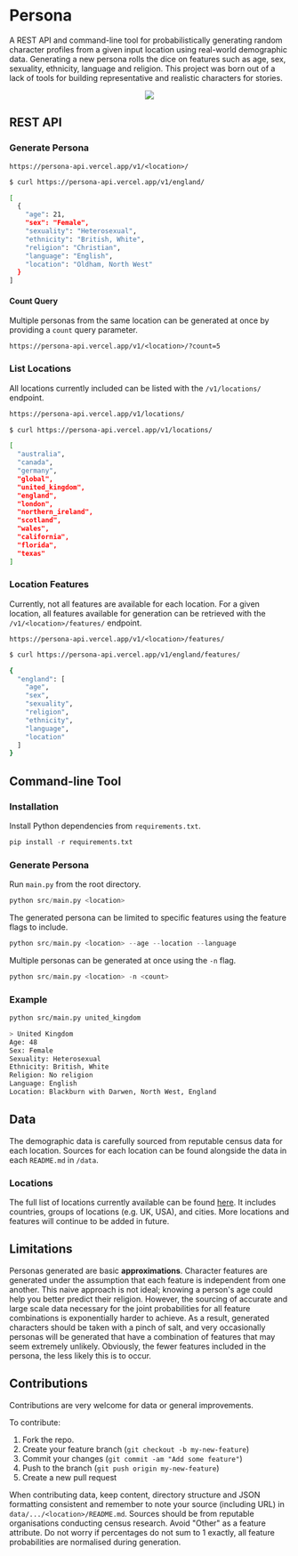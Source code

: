# Persona

A REST API and command-line tool for probabilistically generating random character profiles from a given input location using real-world demographic data. Generating a new persona rolls the dice on features such as age, sex, sexuality, ethnicity, language and religion. This project was born out of a lack of tools for building representative and realistic characters for stories.

<p align="center">
	<img src="https://user-images.githubusercontent.com/41476809/200411754-969a4cc5-12de-4d3d-9189-bd258270cfc6.png">
</p>

## REST API

### Generate Persona

```
https://persona-api.vercel.app/v1/<location>/
```

```bash
$ curl https://persona-api.vercel.app/v1/england/

[
  {
    "age": 21,
    "sex": "Female",
    "sexuality": "Heterosexual",
    "ethnicity": "British, White",
    "religion": "Christian",
    "language": "English",
    "location": "Oldham, North West"
  }
]

```

#### Count Query

Multiple personas from the same location can be generated at once by providing a `count` query parameter.

```
https://persona-api.vercel.app/v1/<location>/?count=5
```

### List Locations

All locations currently included can be listed with the `/v1/locations/` endpoint.

```bash
https://persona-api.vercel.app/v1/locations/
```

```bash
$ curl https://persona-api.vercel.app/v1/locations/

[
  "australia",
  "canada",
  "germany",
  "global",
  "united_kingdom",
  "england",
  "london",
  "northern_ireland",
  "scotland",
  "wales",
  "california",
  "florida",
  "texas"
]

```

### Location Features

Currently, not all features are available for each location. For a given location, all features available for generation can be retrieved with the `/v1/<location>/features/` endpoint.

```
https://persona-api.vercel.app/v1/<location>/features/
```

```bash
$ curl https://persona-api.vercel.app/v1/england/features/

{
  "england": [
    "age",
    "sex",
    "sexuality",
    "religion",
    "ethnicity",
    "language",
    "location"
  ]
}
```

## Command-line Tool

### Installation

Install Python dependencies from `requirements.txt`.

```py
pip install -r requirements.txt
```

### Generate Persona

Run `main.py` from the root directory.

```py
python src/main.py <location>
```

The generated persona can be limited to specific features using the feature flags to include.

```py
python src/main.py <location> --age --location --language
```

Multiple personas can be generated at once using the `-n` flag.

```py
python src/main.py <location> -n <count>
```

### Example

```bash
python src/main.py united_kingdom

> United Kingdom
Age: 48
Sex: Female
Sexuality: Heterosexual
Ethnicity: British, White
Religion: No religion
Language: English
Location: Blackburn with Darwen, North West, England
```

## Data

The demographic data is carefully sourced from reputable census data for each location. Sources for each location can be found alongside the data in each `README.md` in `/data`.

### Locations

The full list of locations currently available can be found [here](data/README.md). It includes countries, groups of locations (e.g. UK, USA), and cities. More locations and features will continue to be added in future.

## Limitations

Personas generated are basic <b>approximations</b>. Character features are generated under the assumption that each feature is independent from one another. This naive approach is not ideal; knowing a person's age could help you better predict their religion. However, the sourcing of accurate and large scale data necessary for the joint probabilities for all feature combinations is exponentially harder to achieve. As a result, generated characters should be taken with a pinch of salt, and very occasionally personas will be generated that have a combination of features that may seem extremely unlikely. Obviously, the fewer features included in the persona, the less likely this is to occur.

## Contributions

Contributions are very welcome for data or general improvements.

To contribute:

1. Fork the repo.
2. Create your feature branch (`git checkout -b my-new-feature`)
3. Commit your changes (`git commit -am "Add some feature"`)
4. Push to the branch (`git push origin my-new-feature`)
5. Create a new pull request

When contributing data, keep content, directory structure and JSON formatting consistent and remember to note your source (including URL) in `data/.../<location>/README.md`. Sources should be from reputable organisations conducting census research. Avoid "Other" as a feature attribute. Do not worry if percentages do not sum to 1 exactly, all feature probabilities are normalised during generation.
